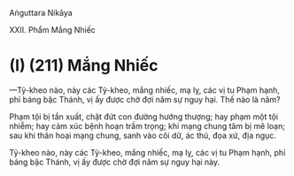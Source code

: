 Aṅguttara Nikāya

XXII. Phẩm Mắng Nhiếc

# (I) (211) Mắng Nhiếc

—Tỷ-kheo nào, này các Tỷ-kheo, mắng nhiếc, mạ lỵ, các vị tu Phạm hạnh, phỉ báng bậc Thánh, vị ấy được chờ đợi năm sự nguy hại. Thế nào là năm?

Phạm tội bị tẩn xuất, chặt đứt con đường hướng thượng; hay phạm một tội nhiễm; hay cảm xúc bệnh hoạn trầm trọng; khi mạng chung tâm bị mê loạn; sau khi thân hoại mạng chung, sanh vào cõi dữ, ác thú, đọa xứ, địa ngục.

Tỷ-kheo nào, này các Tỷ-kheo, mắng nhiếc, mạ lỵ, các vị tu Phạm hạnh, phỉ báng bậc Thánh, vị ấy được chờ đợi năm sự nguy hại này.


